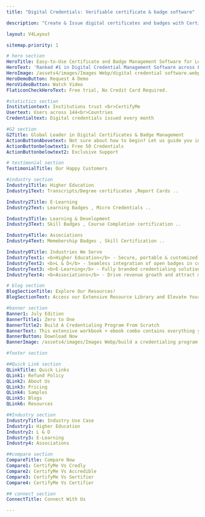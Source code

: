 ```yaml
---
title: "Digital Credentials: Verifiable certificate & badge software"

description: "Create & Issue digital certificates and badges with CertifyMe and feel confident that you’ve got the easiest technology and the best support in the industry."

layout: V4Layout

sitemap.priority: 1

# hero section 
HeroTitle: Easy-to-Use Certificate and Badge Management Software for Learning Programs
HeroText: 'Ranked #1 in Digital Credential Management Software across Education Industry'
HeroImage: /assets4/images/Images Webp/digital credential software.webp
HeroDemoButton: Request A Demo
HeroVideoButton: Watch Video
FlaticonCheckHeroText: Free trial, No Credit Card Required.

#statictics section
Institutiontext: Institutions trust <br>CertifyMe
Usertext: Users across 144<br>Countries
Credentialtext: Digital credentials issued every month

#G2 section
G2Title: Global Leader in Digital Certificates & Badge Management
ActionButtonAbovetext: Not sure about how to begin? Let us guide you in the right direction!
ActionButtonbelowtext1: Free 50 Credentials
ActionButtonbelowtext2: Exclusive Support

# testimonial section
TestimonialTitle: Our Happy Customers

#industry section
Industry1Title: Higher Education
Industry1Text: Transcripts/Degree certificates ,Report Cards ..

Industry2Title: E-Learning
Industry2Text: Learning Badges , Micro Credentials ..

Industry3Title: Learning & Development
Industry3Text: Skill Badges , Course Completion certification ..

Industry4Title: Associations
Industry4Text: Memebership Badges , Skill Certification ..

Industry0Title: Industries We Serve
IndustryText1: <b>Higher Education</b> - Secure, portable & customized digital certificates & report cards to drive student engagement.
IndustryText2: <b>L & D</b> - Seamless integration of open badges in corporate training programs for better business outcome.
IndustryText3: <b>E-Learning</b> - Fully branded credentialing solution for learning platforms to boost brand awareness and course completion rates.
IndustryText4: <b>Associations</b> - Drive revenue growth and attract members organically with digital badges & certificates.

# blog section
BlogSectionTitle: Explore Our Resources!
BlogSectionText: Access our Extensive Resource Library and Elevate Your Digital Credential Journey.

#banner section
Banner1: July Edition
BannerTitle1: Zero to One
BannerTitle2: Build A Credentialing Program From Scratch
BannerText: This extensive workbook + ebook combo contains everything you need to build a credentialing program from scratch.
BannerButton: Download Now
BannerImage: /assets4/images/Images Webp/build a credentialing program.webp

#footer section

##Quick Link section
QLinkTitle: Quick Links
QLink1: Refund Policy
QLink2: About Us
QLink3: Pricing
QLink4: Samples
QLink5: Blogs
QLink6: Resources

##Industry section
IndustryTitle: Industry Use Case
Industry1: Higher Education
Industry2: L & D
Industry3: E-Learning
Industry4: Associations

##compare section
CompareTitle: Compare Now
Compare1: CertifyMe Vs Credly
Compare2: CertifyMe Vs Accredible
Compare3: CertifyMe Vs Sertifier
Compare4: CertifyMe Vs Certifier

## connect section
ConnectTitle: Connect With Us

---
```

